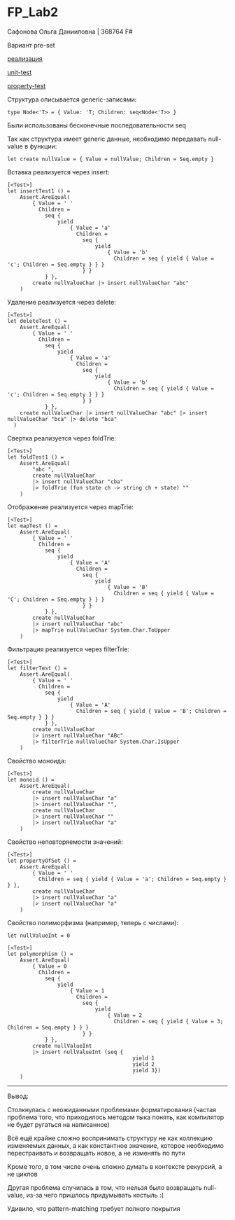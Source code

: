 # FP_Lab2

Сафонова Ольга Данииловна | 368764
F#

Вариант pre-set

[реализация](Trie.fs)

[unit-test](UnitTest1.fs)

[property-test](PropertyTest.fs)

Структура описывается generic-записями:
```
type Node<'T> = { Value: 'T; Children: seq<Node<'T>> }
```

Были использованы бесконечные последовательности seq

Так как структура имеет generic данные, необходимо передавать null-value в функции:
```
let create nullValue = { Value = nullValue; Children = Seq.empty }
```

Вставка реализуется через insert:
```
[<Test>]
let insertTest1 () =
    Assert.AreEqual(
        { Value = ' '
          Children =
            seq {
                yield
                    { Value = 'a'
                      Children =
                        seq {
                            yield
                                { Value = 'b'
                                  Children = seq { yield { Value = 'c'; Children = Seq.empty } } }
                        } }
            } },
        create nullValueChar |> insert nullValueChar "abc"
    )
```

Удаление реализуется через delete:
```
[<Test>]
let deleteTest () =
    Assert.AreEqual(
        { Value = ' '
          Children =
            seq {
                yield
                    { Value = 'a'
                      Children =
                        seq {
                            yield
                                { Value = 'b'
                                  Children = seq { yield { Value = 'c'; Children = Seq.empty } } }
                        } }
            } },
    create nullValueChar |> insert nullValueChar "abc" |> insert nullValueChar "bca" |> delete "bca"
  )
```

Свертка реализуется через foldTrie:
```
[<Test>]
let foldTest1 () =
    Assert.AreEqual(
        "abc ",
        create nullValueChar
        |> insert nullValueChar "cba"
        |> foldTrie (fun state ch -> string ch + state) ""
    )
```

Отображение реализуется через mapTrie:
```
[<Test>]
let mapTest () =
    Assert.AreEqual(
        { Value = ' '
          Children =
            seq {
                yield
                    { Value = 'A'
                      Children =
                        seq {
                            yield
                                { Value = 'B'
                                  Children = seq { yield { Value = 'C'; Children = Seq.empty } } }
                        } }
            } },
        create nullValueChar
        |> insert nullValueChar "abc"
        |> mapTrie nullValueChar System.Char.ToUpper
    )
```

Фильтрация реализуется через filterTrie:
```
[<Test>]
let filterTest () =
    Assert.AreEqual(
        { Value = ' '
          Children =
            seq {
                yield
                    { Value = 'A'
                      Children = seq { yield { Value = 'B'; Children = Seq.empty } } }
            } },
        create nullValueChar
        |> insert nullValueChar "ABc"
        |> filterTrie nullValueChar System.Char.IsUpper
    )
```

Свойство моноида:
```
[<Test>]
let monoid () =
    Assert.AreEqual(
        create nullValueChar
        |> insert nullValueChar "a"
        |> insert nullValueChar "",
        create nullValueChar
        |> insert nullValueChar ""
        |> insert nullValueChar "a"
    )
```

Свойство неповторяемости значений:
```
[<Test>]
let propertyOfSet () =
    Assert.AreEqual(
        { Value = ' '
          Children = seq { yield { Value = 'a'; Children = Seq.empty } } },
        create nullValueChar
        |> insert nullValueChar "a"
        |> insert nullValueChar "a"
    )
```

Свойство полиморфизма (например, теперь с числами):
```
let nullValueInt = 0

[<Test>]
let polymorphism () =
    Assert.AreEqual(
        { Value = 0
          Children =
            seq {
                yield
                    { Value = 1
                      Children =
                        seq {
                            yield
                                { Value = 2
                                  Children = seq { yield { Value = 3; Children = Seq.empty } } }
                        } }
            } },
        create nullValueInt
        |> insert nullValueInt (seq { 
                                        yield 1 
                                        yield 2
                                        yield 3})
    )
```

---
Вывод:

Столкнулась с неожиданными проблемами форматирования (частая проблема того, что приходилось методом тыка понять, как компилятор не будет ругаться на написанное)

Всё ещё крайне сложно воспринимать структуру не как коллекцию изменяемых данных, а как константное значение, которое необходимо перестраивать и возвращать новое, а не изменять по пути

Кроме того, в том числе очень сложно думать в контексте рекурсий, а не циклов

Другая проблема случилась в том, что нельзя было возвращать null-value, из-за чего пришлось придумывать костыль :(

Удивило, что pattern-matching требует полного покрытия